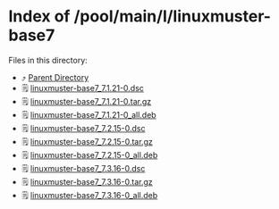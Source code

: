 
# Index of /pool/main/l/linuxmuster-base7
Files in this directory:
- ⤴ [Parent Directory](../)
- 🗒 [linuxmuster-base7_7.1.21-0.dsc](linuxmuster-base7_7.1.21-0.dsc)
- 🗒 [linuxmuster-base7_7.1.21-0.tar.gz](linuxmuster-base7_7.1.21-0.tar.gz)
- 🗒 [linuxmuster-base7_7.1.21-0_all.deb](linuxmuster-base7_7.1.21-0_all.deb)
- 🗒 [linuxmuster-base7_7.2.15-0.dsc](linuxmuster-base7_7.2.15-0.dsc)
- 🗒 [linuxmuster-base7_7.2.15-0.tar.gz](linuxmuster-base7_7.2.15-0.tar.gz)
- 🗒 [linuxmuster-base7_7.2.15-0_all.deb](linuxmuster-base7_7.2.15-0_all.deb)
- 🗒 [linuxmuster-base7_7.3.16-0.dsc](linuxmuster-base7_7.3.16-0.dsc)
- 🗒 [linuxmuster-base7_7.3.16-0.tar.gz](linuxmuster-base7_7.3.16-0.tar.gz)
- 🗒 [linuxmuster-base7_7.3.16-0_all.deb](linuxmuster-base7_7.3.16-0_all.deb)

